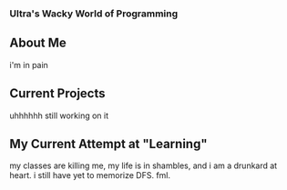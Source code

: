 ### Ultra's Wacky World of Programming

## About Me

i'm in pain


## Current Projects

uhhhhhh still working on it


## My Current Attempt at "Learning"

my classes are killing me, my life is in shambles, and i am a drunkard at heart. i still have yet to memorize DFS. fml.
<!--
**UltraTrash/UltraTrash** is a ✨ _special_ ✨ repository because its `README.md` (this file) appears on your GitHub profile.

Here are some ideas to get you started:

- 🔭 I’m currently working on ...
- 🌱 I’m currently learning ...
- 👯 I’m looking to collaborate on ...
- 🤔 I’m looking for help with ...
- 💬 Ask me about ...
- 📫 How to reach me: ...
- 😄 Pronouns: ...
- ⚡ Fun fact: ...
-->
